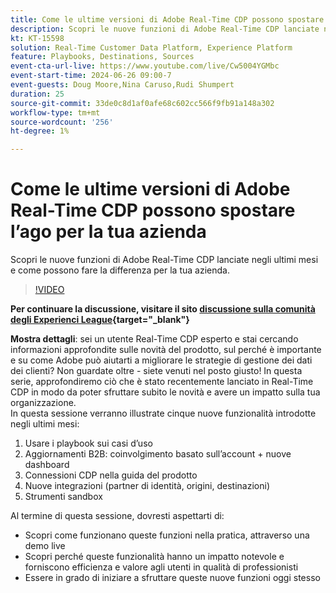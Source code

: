 ```yaml
---
title: Come le ultime versioni di Adobe Real-Time CDP possono spostare l’ago per la tua azienda
description: Scopri le nuove funzioni di Adobe Real-Time CDP lanciate negli ultimi mesi e come possono fare la differenza per la tua azienda.
kt: KT-15598
solution: Real-Time Customer Data Platform, Experience Platform
feature: Playbooks, Destinations, Sources
event-cta-url-live: https://www.youtube.com/live/Cw5004YGMbc
event-start-time: 2024-06-26 09:00-7
event-guests: Doug Moore,Nina Caruso,Rudi Shumpert
duration: 25
source-git-commit: 33de0c8d1af0afe68c602cc566f9fb91a148a302
workflow-type: tm+mt
source-wordcount: '256'
ht-degree: 1%

---
```


# Come le ultime versioni di Adobe Real-Time CDP possono spostare l’ago per la tua azienda

Scopri le nuove funzioni di Adobe Real-Time CDP lanciate negli ultimi mesi e come possono fare la differenza per la tua azienda.

>[!VIDEO](https://video.tv.adobe.com/v/331788/?quality=12&learn=on)

**Per continuare la discussione, visitare il sito [discussione sulla comunità degli Experienci League](https://experienceleaguecommunities.adobe.com/t5/real-time-customer-data-platform/experience-league-live-post-session-discussion-how-the-latest/m-p/685150#M67){target="_blank"}**

**Mostra dettagli**: sei un utente Real-Time CDP esperto e stai cercando informazioni approfondite sulle novità del prodotto, sul perché è importante e su come Adobe può aiutarti a migliorare le strategie di gestione dei dati dei clienti? Non guardate oltre - siete venuti nel posto giusto! In questa serie, approfondiremo ciò che è stato recentemente lanciato in Real-Time CDP in modo da poter sfruttare subito le novità e avere un impatto sulla tua organizzazione.\
In questa sessione verranno illustrate cinque nuove funzionalità introdotte negli ultimi mesi:

1. Usare i playbook sui casi d’uso
1. Aggiornamenti B2B: coinvolgimento basato sull’account + nuove dashboard
1. Connessioni CDP nella guida del prodotto
1. Nuove integrazioni (partner di identità, origini, destinazioni)
1. Strumenti sandbox

Al termine di questa sessione, dovresti aspettarti di:

* Scopri come funzionano queste funzioni nella pratica, attraverso una demo live
* Scopri perché queste funzionalità hanno un impatto notevole e forniscono efficienza e valore agli utenti in qualità di professionisti
* Essere in grado di iniziare a sfruttare queste nuove funzioni oggi stesso

